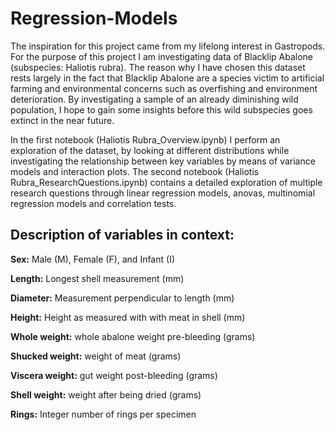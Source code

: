 # Regression-Models

The inspiration for this project came from my lifelong interest in Gastropods. For the purpose of this project I am investigating data of Blacklip Abalone (subspecies: Haliotis rubra). The reason why I have chosen this dataset rests largely in the fact that Blacklip Abalone are a species victim to artificial farming and environmental concerns such as overfishing and environment deterioration. By investigating a sample of an already diminishing wild population, I hope to gain some insights before this wild subspecies goes extinct in the near future.

In the first notebook (Haliotis Rubra_Overview.ipynb) I perform an exploration of the dataset, by looking at different distributions while investigating the relationship between key variables by means of variance models and interaction plots. The second notebook (Haliotis Rubra_ResearchQuestions.ipynb) contains a detailed exploration of multiple research questions through linear regression models, anovas, multinomial regression models and correlation tests.


## Description of variables in context:

**Sex:** Male (M), Female (F), and Infant (I)

**Length:** Longest shell measurement (mm)

**Diameter:** Measurement perpendicular to length (mm)

**Height:** Height as measured with with meat in shell (mm)

**Whole weight:** whole abalone weight pre-bleeding (grams)

**Shucked weight:** weight of meat (grams)

**Viscera weight:** gut weight post-bleeding (grams)

**Shell weight:** weight after being dried (grams)

**Rings:** Integer number of rings per specimen
